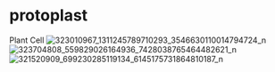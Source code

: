 # protoplast
Plant Cell
![323010967_1311245789710293_3546630110014794724_n](https://user-images.githubusercontent.com/121928030/210504478-f83a800b-1a89-4405-9088-de633e3945e0.jpg)
![323704808_559829026164936_7428038765464482621_n](https://user-images.githubusercontent.com/121928030/210504488-01747f96-55be-4029-b1bc-8c2083d88458.jpg)
![321520909_699230285119134_6145175731864810187_n](https://user-images.githubusercontent.com/121928030/210504490-0edd1f44-af18-4f26-8351-681cf11ce94b.jpg)
